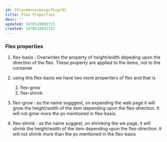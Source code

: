 ```yaml
---
id: 3tlounmnvsubsngv7kjgr92
title: Flex Properties
desc: ''
updated: 1678528003715
created: 1678516831722
---
```



### Flex properties

1. flex-basis
    : Overwrites the property of height/width depeding upon the direction of the flex. These property are applied to the items, not to the container
1. using this flex-basis we have two more propertiers of flex and that is 
    1. flex-grow
    1. flex-shrink

1. flex-grow
    : as the name sugggest, on expanding the web page it will grow the height/width of the item depending upon the flex-direction. It will not grow more the px mentioned in flex-basis.
1. flex-shrink
    : as the name suggest, on shrinking the we page, it will shrink the height/width of the item depending upon the flex-direction. It will not shrink more than the px mentioned in the flex-basis
